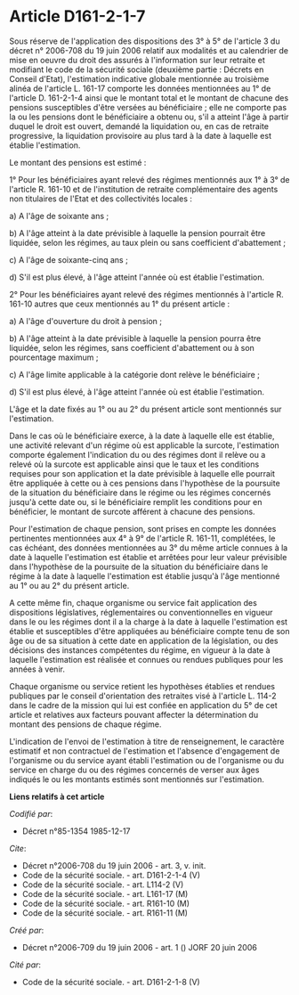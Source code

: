 # Article D161-2-1-7

Sous réserve de l'application des dispositions des 3° à 5° de l'article 3 du décret n° 2006-708 du 19 juin 2006 relatif aux
modalités et au calendrier de mise en oeuvre du droit des assurés à l'information sur leur retraite et modifiant le code de
la sécurité sociale (deuxième partie : Décrets en Conseil d'Etat), l'estimation indicative globale mentionnée au troisième
alinéa de l'article L. 161-17 comporte les données mentionnées au 1° de l'article D. 161-2-1-4 ainsi que le montant total et
le montant de chacune des pensions susceptibles d'être versées au bénéficiaire ; elle ne comporte pas la ou les pensions dont
le bénéficiaire a obtenu ou, s'il a atteint l'âge à partir duquel le droit est ouvert, demandé la liquidation ou, en cas de
retraite progressive, la liquidation provisoire au plus tard à la date à laquelle est établie l'estimation.

Le montant des pensions est estimé :

1° Pour les bénéficiaires ayant relevé des régimes mentionnés aux 1° à 3° de l'article R. 161-10 et de l'institution de
retraite complémentaire des agents non titulaires de l'Etat et des collectivités locales :

a) A l'âge de soixante ans ;

b) A l'âge atteint à la date prévisible à laquelle la pension pourrait être liquidée, selon les régimes, au taux plein ou
sans coefficient d'abattement ;

c) A l'âge de soixante-cinq ans ;

d) S'il est plus élevé, à l'âge atteint l'année où est établie l'estimation.

2° Pour les bénéficiaires ayant relevé des régimes mentionnés à l'article R. 161-10 autres que ceux mentionnés au 1° du
présent article :

a) A l'âge d'ouverture du droit à pension ;

b) A l'âge atteint à la date prévisible à laquelle la pension pourra être liquidée, selon les régimes, sans coefficient
d'abattement ou à son pourcentage maximum ;

c) A l'âge limite applicable à la catégorie dont relève le bénéficiaire ;

d) S'il est plus élevé, à l'âge atteint l'année où est établie l'estimation.

L'âge et la date fixés au 1° ou au 2° du présent article sont mentionnés sur l'estimation.

Dans le cas où le bénéficiaire exerce, à la date à laquelle elle est établie, une activité relevant d'un régime où est
applicable la surcote, l'estimation comporte également l'indication du ou des régimes dont il relève ou a relevé où la
surcote est applicable ainsi que le taux et les conditions requises pour son application et la date prévisible à laquelle
elle pourrait être appliquée à cette ou à ces pensions dans l'hypothèse de la poursuite de la situation du bénéficiaire dans
le régime ou les régimes concernés jusqu'à cette date ou, si le bénéficiaire remplit les conditions pour en bénéficier, le
montant de surcote afférent à chacune des pensions.

Pour l'estimation de chaque pension, sont prises en compte les données pertinentes mentionnées aux 4° à 9° de l'article R.
161-11, complétées, le cas échéant, des données mentionnées au 3° du même article connues à la date à laquelle l'estimation
est établie et arrêtées pour leur valeur prévisible dans l'hypothèse de la poursuite de la situation du bénéficiaire dans le
régime à la date à laquelle l'estimation est établie jusqu'à l'âge mentionné au 1° ou au 2° du présent article.

A cette même fin, chaque organisme ou service fait application des dispositions législatives, réglementaires ou
conventionnelles en vigueur dans le ou les régimes dont il a la charge à la date à laquelle l'estimation est établie et
susceptibles d'être appliquées au bénéficiaire compte tenu de son âge ou de sa situation à cette date en application de la
législation, ou des décisions des instances compétentes du régime, en vigueur à la date à laquelle l'estimation est réalisée
et connues ou rendues publiques pour les années à venir.

Chaque organisme ou service retient les hypothèses établies et rendues publiques par le conseil d'orientation des retraites
visé à l'article L. 114-2 dans le cadre de la mission qui lui est confiée en application du 5° de cet article et relatives
aux facteurs pouvant affecter la détermination du montant des pensions de chaque régime.

L'indication de l'envoi de l'estimation à titre de renseignement, le caractère estimatif et non contractuel de l'estimation
et l'absence d'engagement de l'organisme ou du service ayant établi l'estimation ou de l'organisme ou du service en charge du
ou des régimes concernés de verser aux âges indiqués le ou les montants estimés sont mentionnés sur l'estimation.

**Liens relatifs à cet article**

_Codifié par_:

  - Décret n°85-1354 1985-12-17

_Cite_:

  - Décret n°2006-708 du 19 juin 2006 - art. 3, v. init.
  - Code de la sécurité sociale. - art. D161-2-1-4 (V)
  - Code de la sécurité sociale. - art. L114-2 (V)
  - Code de la sécurité sociale. - art. L161-17 (M)
  - Code de la sécurité sociale. - art. R161-10 (M)
  - Code de la sécurité sociale. - art. R161-11 (M)

_Créé par_:

  - Décret n°2006-709 du 19 juin 2006 - art. 1 () JORF 20 juin 2006

_Cité par_:

  - Code de la sécurité sociale. - art. D161-2-1-8 (V)
